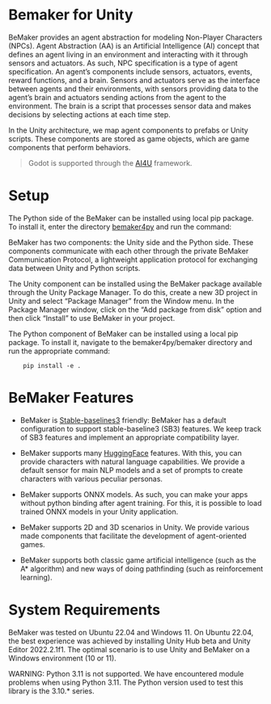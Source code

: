 
# Bemaker for Unity

BeMaker provides an agent abstraction for modeling Non-Player Characters (NPCs). Agent Abstraction (AA) is an Artificial Intelligence (AI) concept that defines an agent living in an environment and interacting with it through sensors and actuators. As such, NPC specification is a type of agent specification. An agent’s components include sensors, actuators, events, reward functions, and a brain. Sensors and actuators serve as the interface between agents and their environments, with sensors providing data to the agent’s brain and actuators sending actions from the agent to the environment. The brain is a script that processes sensor data and makes decisions by selecting actions at each time step.

In the Unity architecture, we map agent components to prefabs or Unity scripts. These components are stored as game objects, which are game components that perform behaviors.

> Godot is supported through the [AI4U](https://github.com/gilzamir18/AI4U) framework. 

# Setup

The Python side of the BeMaker can be installed using local pip package. To install it,  enter the directory [bemaker4py](/bemaker) and run the command:


BeMaker has two components: the Unity side and the Python side. These components communicate with each other through the private BeMaker Communication Protocol, a lightweight application protocol for exchanging data between Unity and Python scripts.

The Unity component can be installed using the BeMaker package available through the Unity Package Manager. To do this, create a new 3D project in Unity and select “Package Manager” from the Window menu. In the Package Manager window, click on the “Add package from disk” option and then click “Install” to use BeMaker in your project.

The Python component of BeMaker can be installed using a local pip package. To install it, navigate to the bemaker4py/bemaker directory and run the appropriate command:

```
    pip install -e . 
```

# BeMaker Features

* BeMaker is [Stable-baselines3](https://stable-baselines3.readthedocs.io/) friendly: BeMaker has a default configuration to support stable-baseline3 (SB3) features. We keep track of SB3 features and implement an appropriate compatibility layer.

* BeMaker supports many [HuggingFace](https://huggingface.co/) features. With this, you can provide characters with natural language capabilities. We provide a default sensor for main NLP models and a set of prompts to create characters with various peculiar personas.

* BeMaker supports ONNX models. As such, you can make your apps without python binding after agent training. For this, it is possible to load trained ONNX models in your Unity application.

* BeMaker supports 2D and 3D scenarios in Unity. We provide various made components that facilitate the development of agent-oriented games.

* BeMaker supports both classic game artificial intelligence (such as the A* algorithm) and new ways of doing pathfinding (such as reinforcement learning).

# System Requirements

BeMaker was tested on Ubuntu 22.04 and Windows 11. On Ubuntu 22.04, the best experience was achieved by installing Unity Hub beta and Unity Editor 2022.2.1f1. The optimal scenario is to use Unity and BeMaker on a Windows environment (10 or 11).

WARNING: Python 3.11 is not supported. We have encountered module problems when using Python 3.11. The Python version used to test this library is the 3.10.* series.



